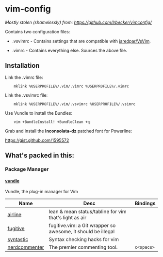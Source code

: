 # vim-config

 *Mostly stolen (shamelessly) from: https://github.com/lrbecker/vimconfig/*

Contains two configuration files:

* .vsvimrc - Contains settings that are compatible with [jaredpar/VsVim](https://github.com/jaredpar/VsVim).

* .vimrc - Contains everything else.  Sources the above file.
 
## Installation

Link the .vimrc file:

		mklink %USERPROFILE%/.vim/.vimrc %USERPROFILE%/.vimrc

Link the .vsvimrc file:

		mklink %USERPROFILE%/.vim/.vsvimrc %USERPROFILE%/.vsimrc

Use Vundle to install the Bundles:

		vim +BundleInstall! +BundleClean +q

Grab and install the **Inconsolata-dz** patched font for Powerline:

<https://gist.github.com/1595572>

## What's packed in this:

### Package Manager

#### [vundle](https://github.com/gmarik/vundle)
Vundle, the plug-in manager for Vim


Name	     |  Desc                                       | Bindings
------------ | ------------------------------------------- | ------------
[airline](https://github.com/bling/vim-airline) | lean & mean status/tabline for vim that's light as air |
[fugitive](https://github.com/tpope/vim-fugitive) | fugitive.vim: a Git wrapper so awesome, it should be illegal
[syntastic](https://github.com/scrooloose/syntastic) | Syntax checking hacks for vim
[nerdcommenter](https://github.com/scrooloose/nerdcommenter) | The premier commenting tool. | `c<space>`
